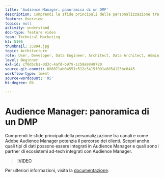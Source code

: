 ```yaml
---
title: 'Audience Manager: panoramica di un DMP'
description: Comprendi le sfide principali della personalizzazione tra canali e come Adobe Audience Manager potenzia il percorso dei clienti. Scopri anche quali tipi di dati possono essere integrati in Audience Manager e quali sono i partner di ecosistemi ad-tech integrati con Audience Manager.
feature: Overview
topics: null
activity: understand
doc-type: feature video
team: Technical Marketing
kt: 5106
thumbnail: 33894.jpg
topic: Architecture
role: User, Developer, Data Engineer, Architect, Data Architect, Admin, Leader
level: Beginner
exl-id: cf0dbcb1-0d3c-4afd-b979-1c59a9849720
source-git-commit: 086071ab04551c512c5415f091a8054123bc6445
workflow-type: tm+mt
source-wordcount: '95'
ht-degree: 0%

---
```


# Audience Manager: panoramica di un DMP

Comprendi le sfide principali della personalizzazione tra canali e come Adobe Audience Manager potenzia il percorso dei clienti. Scopri anche quali tipi di dati possono essere integrati in Audience Manager e quali sono i partner di ecosistemi ad-tech integrati con Audience Manager.

>[!VIDEO](https://video.tv.adobe.com/v/33894/?quality=12)

Per ulteriori informazioni, visita la [documentazione](https://experienceleague.adobe.com/docs/audience-manager/user-guide/overview/aam-overview.html).
